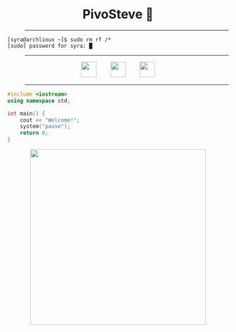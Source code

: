 <h1 align="center">PivoSteve 👋 </h1>


> ** **
```
[syra@archlinux ~]$ sudo rm rf /*
[sudo] password for syra: █
```

> ** **
<div align="center">
  
  [<img src="https://www.svgrepo.com/download/448261/youtube.svg" width="35">](https://www.youtube.com/@SyraDeveloper) &nbsp;&nbsp;&nbsp;&nbsp;&nbsp;&nbsp;
  [<img src="https://www.svgrepo.com/download/353655/discord-icon.svg" width="35">](https://discordapp.com/users/518694588609986572/) &nbsp;&nbsp;&nbsp;&nbsp;&nbsp;&nbsp;
  [<img src="https://avatars.githubusercontent.com/u/169077550?s=200&v=4" width="35">](https://github.com/TFZO) 
  
</div>

> ** **
```cpp
#include <iostream>
using namespace std;

int main() {
    cout << "Welcome!";
    system("pause");
    return 0;
}
```
<p align="center" >
    <img src='https://github-readme-stats.vercel.app/api?username=PivoSteve&show_icons=true&theme=tokyonight&rank_icon=github' width='400'>
</p>
